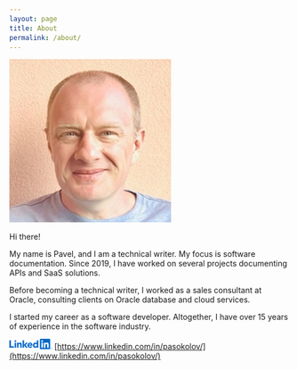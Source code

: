 ```yaml
---
layout: page
title: About
permalink: /about/
---
```


![What I look like](/assets/images/avatar.JPG)

Hi there!

My name is Pavel, and I am a technical writer. My focus is software documentation. Since 2019, I have worked on several projects documenting APIs and SaaS solutions.

Before becoming a technical writer, I worked as a sales consultant at Oracle, consulting clients on Oracle database and cloud services.

I started my career as a software developer. Altogether, I have over 15 years of experience in the software industry.

![LindedIn logo](/assets/images/LinkedIn-logo.png) [https://www.linkedin.com/in/pasokolov/](https://www.linkedin.com/in/pasokolov/)